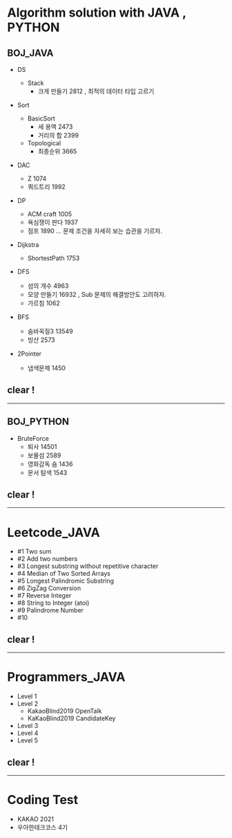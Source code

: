 # Algorithm solution with JAVA , PYTHON
              
## BOJ_JAVA

- DS
   - Stack
      - 크게 만들기 2812 , 최적의 데이터 타입 고르기
- Sort
   - BasicSort
       - 세 용액 2473 
       - 거리의 합 2399
   - Topological
       - 최종순위 3665
       
       
- DAC
   - Z 1074
   - 쿼드트리 1992
   
- DP
   - ACM craft 1005
   - 욕심쟁이 판다 1937
   - 점프 1890 ... 문제 조건을 자세히 보는 습관을 기르자.
   
- Dijkstra
   - ShortestPath 1753

- DFS
   - 섬의 개수 4963
   - 모양 만들기 16932 , Sub 문제의 해결방안도 고려하자.
   - 가르침 1062

- BFS
   - 숨바꼭질3 13549
   - 빙산 2573
   
- 2Pointer
   - 냅색문제 1450

## clear !


------------------

## BOJ_PYTHON

- BruteForce
   - 퇴사 14501
   - 보물섬 2589
   - 영화감독 숌 1436
   - 문서 탐색 1543

## clear !

------------------

# Leetcode_JAVA

- #1 Two sum
- #2 Add two numbers
- #3 Longest substring without repetitive character
- #4 Median of Two Sorted Arrays
- #5 Longest Palindromic Substring 
- #6 ZigZag Conversion
- #7 Reverse Integer
- #8 String to Integer (atoi)
- #9 Palindrome Number
- #10


## clear !

------------------
# Programmers_JAVA

- Level 1
- Level 2
  - KakaoBlind2019 OpenTalk
  - KaKaoBlind2019 CandidateKey
- Level 3
- Level 4
- Level 5


## clear !

------------------

# Coding Test

- KAKAO 2021
- 우아한테크코스 4기
